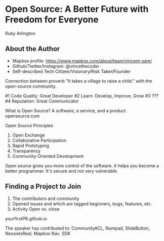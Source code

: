# Open Source: A Better Future with Freedom for Everyone
Ruby Arlington

## About the Author
- Mapbox profile: https://www.mapbox.com/about/team/vincent-sam/
- Github/Twitter/Instagram: @vincethecoder
- Self-described Tech Citizen/Visionary/Risk Taker/Founder

Connection between proverb "It takes a village to raise a child." with the open-source community.

#1 Code Quality: Great Developer
#2 Learn: Develop, Improve, Grow
#3 ???
#4 Reputation: Great Communicator

What is Open Source?
A software, a service, and a product.
opensource.com

Open Source Principles
1. Open Exchange
2. Collaborative Participation
3. Rapid Prototyping
4. Transparency
5. Community-Oriented Development

Open source gives you more control of the software.
It helps you become a better programmer.
It's secure and not very vulnerable.

## Finding a Project to Join
1. The contributors and community
2. Opened issues and which are tagged beginners, bugs, features, etc.
3. Activity Open vs. close

yourfirstPR.github.io

The speaker has contributed to: CommunityACL, Numpad, SlideButton, NessieIsReal, Mapbox Nav. SDK
